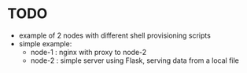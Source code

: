 # TODO
* example of 2 nodes with different shell provisioning scripts
* simple example:
    * node-1 : nginx with proxy to node-2
    * node-2 : simple server using Flask, serving data from a local file

